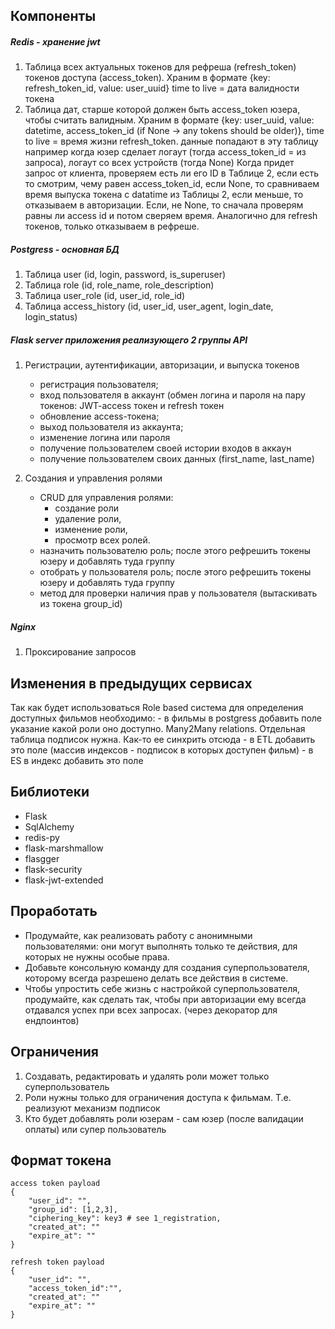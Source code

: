 ## Компоненты

##### Redis - хранение jwt 

1. Таблица всех актуальных токенов для рефреша (refresh_token) токенов доступа (access_token). Храним в формате {key: refresh_token_id, value: user_uuid} time to live = дата валидности токена
2. Таблица дат, старше которой должен быть access_token юзера, чтобы считать валидным. Храним в формате {key: user_uuid, value: datetime, access_token_id (if None -> any tokens should be older)},
time to live = время жизни refresh_token. данные попадают в эту таблицу например когда юзер сделает логаут (тогда access_token_id = из запроса), логаут со всех устройств (тогда None)
 Когда придет запрос от клиента, проверяем есть ли его ID в Таблице 2, если есть то смотрим, чему равен access_token_id, если None, то сравниваем время выпуска токена с datatime из Таблицы 2, если
 меньше, то отказываем в авторизации. Если, не None, то сначала проверям равны ли access id и потом сверяем время.
 Аналогично для refresh токенов, только отказываем в рефреше.

##### Postgress - основная БД

1.  Таблица user (id, login, password, is_superuser)
2.  Таблица role (id, role_name, role_description)
3.  Таблица user_role (id, user_id, role_id)
4.  Таблица access_history (id, user_id, user_agent, login_date, login_status)

##### Flask server приложения реализующего 2 группы API

1. Регистрации, аутентификации, авторизации, и выпуска токенов
	- регистрация пользователя;
	- вход пользователя в аккаунт (обмен логина и пароля на пару токенов: JWT-access токен и refresh токен
	- обновление access-токена;
	- выход пользователя из аккаунта;
	- изменение логина или пароля 
	- получение пользователем своей истории входов в аккаун
	- получение пользователем своих данных (first_name, last_name)
	
2.  Создания и управления ролями
	- CRUD для управления ролями:
		- создание роли
		- удаление роли,
		- изменение роли,
		- просмотр всех ролей.
	- назначить пользователю роль; после этого рефрешить токены юзеру и добавлять туда группу
	- отобрать у пользователя роль; после этого рефрешить токены юзеру и добавлять туда группу
	- метод для проверки наличия прав у пользователя (вытаскивать из токена group_id)
	
##### Nginx
1. Проксирование запросов

## Изменения в предыдущих сервисах
Так как будет использоваться Role based система для определения доступных фильмов необходимо:
	- в фильмы в postgress добавить поле указание какой роли оно доступно. Many2Many relations. Отдельная таблица подписок нужна. Как-то ее синхрить отсюда
	- в ETL добавить это поле (массив индексов - подписок в которых доступен фильм)
	- в ES в индекс добавить это поле
  

## Библиотеки

- Flask
- SqlAlchemy
- redis-py
- flask-marshmallow
- flasgger
- flask-security
- flask-jwt-extended


## Проработать
- Продумайте, как реализовать работу с анонимными пользователями: они могут выполнять только те действия, для которых не нужны особые права.
- Добавьте консольную команду для создания суперпользователя, которому всегда разрешено делать все действия в системе.
- Чтобы упростить себе жизнь с настройкой суперпользователя, продумайте, как сделать так, чтобы при авторизации ему всегда отдавался успех при всех запросах. (через декоратор для ендпоинтов)

## Ограничения
1. Создавать, редактировать и удалять роли может только суперпользователь
2. Роли нужны только для ограничения доступа к фильмам. Т.е. реализуют механизм подписок
3. Кто будет добавлять роли юзерам - сам юзер (после валидации оплаты) или супер пользователь


## Формат токена
```
access token payload
{
	"user_id": "",
	"group_id": [1,2,3],
	"ciphering_key": key3 # see 1_registration,
	"created_at": ""
	"expire_at": ""
}

refresh token payload
{
	"user_id": "",
	"access_token_id":"",
	"created_at": ""
	"expire_at": ""
}
```
